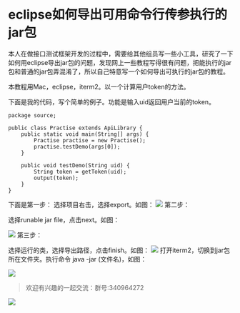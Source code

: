 # eclipse如何导出可用命令行传参执行的jar包
本人在做接口测试框架开发的过程中，需要给其他组员写一些小工具，研究了一下如何用eclipse导出jar包的问题，发现网上一些教程写得很有问题，把能执行的jar包和普通的jar包弄混淆了，所以自己特意写一个如何导出可执行的jar包的教程。

本教程用Mac，eclipse，iterm2。以一个计算用户token的方法。

下面是我的代码，写个简单的例子。功能是输入uid返回用户当前的token。


```
package source;
 
public class Practise extends ApiLibrary {
	public static void main(String[] args) {
		Practise practise = new Practise();
		practise.testDemo(args[0]);
	}
 
	public void testDemo(String uid) {
		String token = getToken(uid);
		output(token);
	}
}
```
下面是第一步：
选择项目右击，选择export。如图：
![](/blog/pic/20171103131351421.jpeg)
第二步：

选择runable jar file，点击next。如图：

![](/blog/pic/20171103131531246.png)
第三步：

选择运行的类，选择导出路径，点击finish。如图：
![](/blog/pic/20171103131820554.png)
打开iterm2，切换到jar包所在文件夹。执行命令 java -jar (文件名)，如图：

![](/blog/pic/20171103132033329.png)

> 欢迎有兴趣的一起交流：群号:340964272

![](/blog/pic/201712120951590031.png)

<script src="/blog/js/bubbly.js"></script>
<script src="/blog/js/article.js"></script>